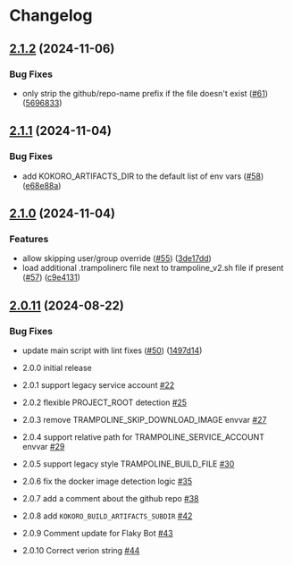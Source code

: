 # Changelog

## [2.1.2](https://github.com/GoogleCloudPlatform/docker-ci-helper/compare/v2.1.1...v2.1.2) (2024-11-06)


### Bug Fixes

* only strip the github/repo-name prefix if the file doesn't exist ([#61](https://github.com/GoogleCloudPlatform/docker-ci-helper/issues/61)) ([5696833](https://github.com/GoogleCloudPlatform/docker-ci-helper/commit/56968339dfb9ac962ab6ce02ca5378672149fe7c))

## [2.1.1](https://github.com/GoogleCloudPlatform/docker-ci-helper/compare/v2.1.0...v2.1.1) (2024-11-04)


### Bug Fixes

* add KOKORO_ARTIFACTS_DIR to the default list of env vars ([#58](https://github.com/GoogleCloudPlatform/docker-ci-helper/issues/58)) ([e68e88a](https://github.com/GoogleCloudPlatform/docker-ci-helper/commit/e68e88ae6980b60fdda724b398596dea805afd02))

## [2.1.0](https://github.com/GoogleCloudPlatform/docker-ci-helper/compare/v2.0.11...v2.1.0) (2024-11-04)


### Features

* allow skipping user/group override ([#55](https://github.com/GoogleCloudPlatform/docker-ci-helper/issues/55)) ([3de17dd](https://github.com/GoogleCloudPlatform/docker-ci-helper/commit/3de17ddbf47e596c34fc751669843c66b4f884dd))
* load additional .trampolinerc file next to trampoline_v2.sh file if present ([#57](https://github.com/GoogleCloudPlatform/docker-ci-helper/issues/57)) ([c9e4131](https://github.com/GoogleCloudPlatform/docker-ci-helper/commit/c9e4131267db44181330c0a02320bd9da2f6369e))

## [2.0.11](https://github.com/GoogleCloudPlatform/docker-ci-helper/compare/v2.0.10...v2.0.11) (2024-08-22)


### Bug Fixes

* update main script with lint fixes ([#50](https://github.com/GoogleCloudPlatform/docker-ci-helper/issues/50)) ([1497d14](https://github.com/GoogleCloudPlatform/docker-ci-helper/commit/1497d148d9300a659eaab08bcf7f92183d6377ab))

* 2.0.0
  initial release

* 2.0.1
  support legacy service account [#22](https://github.com/GoogleCloudPlatform/docker-ci-helper/pull/22)

* 2.0.2
  flexible PROJECT_ROOT detection [#25](https://github.com/GoogleCloudPlatform/docker-ci-helper/pull/25)

* 2.0.3
  remove TRAMPOLINE_SKIP_DOWNLOAD_IMAGE envvar [#27](https://github.com/GoogleCloudPlatform/docker-ci-helper/pull/27)

* 2.0.4
  support relative path for TRAMPOLINE_SERVICE_ACCOUNT envvar [#29](https://github.com/GoogleCloudPlatform/docker-ci-helper/pull/29)

* 2.0.5
  support legacy style TRAMPOLINE_BUILD_FILE [#30](https://github.com/GoogleCloudPlatform/docker-ci-helper/pull/30)

* 2.0.6
  fix the docker image detection logic [#35](https://github.com/GoogleCloudPlatform/docker-ci-helper/pull/35)

* 2.0.7
  add a comment about the github repo [#38](https://github.com/GoogleCloudPlatform/docker-ci-helper/pull/38)

* 2.0.8
  add `KOKORO_BUILD_ARTIFACTS_SUBDIR` [#42](https://github.com/GoogleCloudPlatform/docker-ci-helper/pull/42)

* 2.0.9
  Comment update for Flaky Bot [#43](https://github.com/GoogleCloudPlatform/docker-ci-helper/pull/43)

* 2.0.10
  Correct verion string [#44](https://github.com/GoogleCloudPlatform/docker-ci-helper/pull/44)
